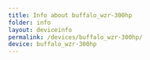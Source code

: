 ```yaml
---
title: Info about buffalo_wzr-300hp
folder: info
layout: deviceinfo
permalink: /devices/buffalo_wzr-300hp/
device: buffalo_wzr-300hp
---
```


